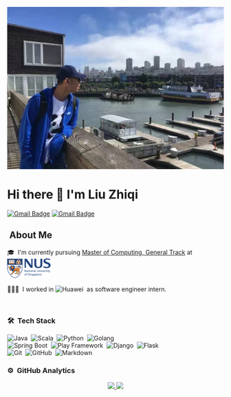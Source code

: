![Liu Zhiqi](./assets/photo.jpeg)

# Hi there 👋 I'm Liu Zhiqi

[![Gmail Badge](https://img.shields.io/badge/-liuzhiqi0639@gmail.com-c14438?style=plastic&logo=Gmail&logoColor=white&link=mailto:luyi4me@gmail.com)](mailto:liuzhiqi0639@gmail.com)
[![Gmail Badge](https://img.shields.io/badge/-e0674526@u.nus.edu-c14438?style=plastic&logo=Gmail&logoColor=white&link=mailto:luyi4me@gmail.com)](mailto:e0674526@u.nus.edu)

## &nbsp;About Me

🎓 &nbsp;I'm currently pursuing [Master of Computing, General Track](https://www.comp.nus.edu.sg/programmes/pg/mcomp-gen/) at <img src="./assets/NUS.svg.png" width="20%"/>

👨🏻‍💻 &nbsp;I worked in ![Huawei](https://img.shields.io/badge/-Huawei-05122A?style=flat&logo=huawei)&nbsp; as software engineer intern.

<br>

### 🛠 &nbsp;**Tech Stack**
![Java](https://img.shields.io/badge/-Java-05122A?style=flat&logo=java)&nbsp;
![Scala](https://img.shields.io/badge/-Scala-05122A?style=flat&logo=scala)&nbsp;
![Python](https://img.shields.io/badge/-Python-05122A?style=flat&logo=python)&nbsp;
![Golang](https://img.shields.io/badge/-Golang-05122A?style=flat&logo=Goland)&nbsp;\
![Spring Boot](https://img.shields.io/badge/-SpringBoot-05122A?style=flat&logo=springboot&logoColor=092E20)&nbsp;
![Play Framework](https://img.shields.io/badge/-PlayFramework-05122A?style=flat&logo=playframework&logoColor=092E20)&nbsp;
![Django](https://img.shields.io/badge/-Django-05122A?style=flat&logo=django&logoColor=092E20)&nbsp;
![Flask](https://img.shields.io/badge/-Flask-05122A?style=flat&logo=flask)&nbsp;\
![Git](https://img.shields.io/badge/-Git-05122A?style=flat&logo=git)&nbsp;
![GitHub](https://img.shields.io/badge/-GitHub-05122A?style=flat&logo=github)&nbsp;
![Markdown](https://img.shields.io/badge/-Markdown-05122A?style=flat&logo=markdown)


### ⚙️ &nbsp;**GitHub Analytics**

<p align="center">
<a href="https://github.com/VincentGaoHJ">
  <img height="180em" src="https://github-readme-stats-eight-theta.vercel.app/api?username=crazyqiqi0639&show_icons=true&theme=algolia&include_all_commits=true&count_private=true"/>
  <img height="180em" src="https://github-readme-stats-eight-theta.vercel.app/api/top-langs/?username=crazyqiqi0639&layout=compact&langs_count=8&theme=algolia"/>
</a>
</p>

<!--
**crazyqiqi0639/crazyqiqi0639** is a ✨ _special_ ✨ repository because its `README.md` (this file) appears on your GitHub profile.

Here are some ideas to get you started:

- 🔭 I’m currently working on ...
- 🌱 I’m currently learning ...
- 👯 I’m looking to collaborate on ...
- 🤔 I’m looking for help with ...
- 💬 Ask me about ...
- 📫 How to reach me: ...
- 😄 Pronouns: ...
- ⚡ Fun fact: ...
-->

